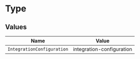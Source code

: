 # Type


## Values

| Name                       | Value                      |
| -------------------------- | -------------------------- |
| `IntegrationConfiguration` | integration-configuration  |